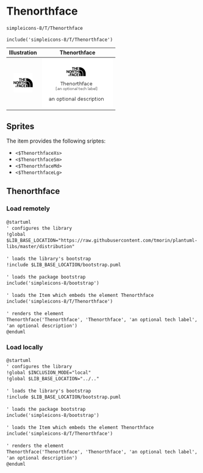 # Thenorthface


```text
simpleicons-8/T/Thenorthface
```

```text
include('simpleicons-8/T/Thenorthface')
```



| Illustration | Thenorthface |
| :---: | :---: |
| ![illustration for Illustration](../../simpleicons-8/T/Thenorthface.png) | ![illustration for Thenorthface](../../simpleicons-8/T/Thenorthface.Local.png) |



## Sprites
The item provides the following sriptes:

- `<$ThenorthfaceXs>`
- `<$ThenorthfaceSm>`
- `<$ThenorthfaceMd>`
- `<$ThenorthfaceLg>`





## Thenorthface

### Load remotely
```plantuml
@startuml
' configures the library
!global $LIB_BASE_LOCATION="https://raw.githubusercontent.com/tmorin/plantuml-libs/master/distribution"

' loads the library's bootstrap
!include $LIB_BASE_LOCATION/bootstrap.puml

' loads the package bootstrap
include('simpleicons-8/bootstrap')

' loads the Item which embeds the element Thenorthface
include('simpleicons-8/T/Thenorthface')

' renders the element
Thenorthface('Thenorthface', 'Thenorthface', 'an optional tech label', 'an optional description')
@enduml
```

### Load locally
```plantuml
@startuml
' configures the library
!global $INCLUSION_MODE="local"
!global $LIB_BASE_LOCATION="../.."

' loads the library's bootstrap
!include $LIB_BASE_LOCATION/bootstrap.puml

' loads the package bootstrap
include('simpleicons-8/bootstrap')

' loads the Item which embeds the element Thenorthface
include('simpleicons-8/T/Thenorthface')

' renders the element
Thenorthface('Thenorthface', 'Thenorthface', 'an optional tech label', 'an optional description')
@enduml
```

